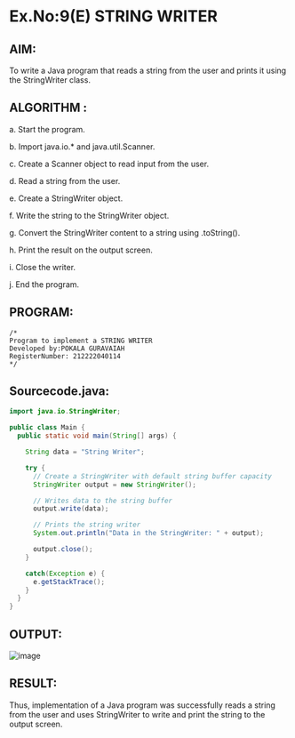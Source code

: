 # Ex.No:9(E) STRING WRITER

## AIM:
To write a Java program that reads a string from the user and prints it using the StringWriter class.
## ALGORITHM :

a.	Start the program.

b.	Import java.io.* and java.util.Scanner.

c.	Create a Scanner object to read input from the user.

d.	Read a string from the user.

e.	Create a StringWriter object.

f.	Write the string to the StringWriter object.

g.	Convert the StringWriter content to a string using .toString().

h.	Print the result on the output screen.

i.	Close the writer.

j.	End the program.



## PROGRAM:
 ```
/*
Program to implement a STRING WRITER
Developed by:POKALA GURAVAIAH
RegisterNumber: 212222040114
*/
```

## Sourcecode.java:
```java
import java.io.StringWriter;

public class Main {
  public static void main(String[] args) {

    String data = "String Writer";

    try {
      // Create a StringWriter with default string buffer capacity
      StringWriter output = new StringWriter();

      // Writes data to the string buffer
      output.write(data);

      // Prints the string writer
      System.out.println("Data in the StringWriter: " + output);

      output.close();
    }

    catch(Exception e) {
      e.getStackTrace();
    }
  }
}
```

## OUTPUT:

![image](https://github.com/user-attachments/assets/9cc5a704-a883-435a-9610-b6a5e3ffab31)

## RESULT:
Thus, implementation of  a Java program was successfully reads a string from the user and uses StringWriter to write and print the string to the output screen.

